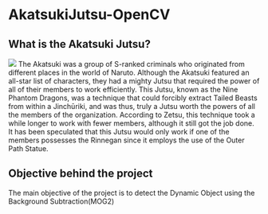 # AkatsukiJutsu-OpenCV

## What is the Akatsuki Jutsu?
![]( AkatsukiJutsu-OpenCV/naruto-shippuden-akatsuki-1.jpg )
The Akatsuki was a group of S-ranked criminals who originated from different places in the world of Naruto. Although the Akatsuki featured an all-star list of characters, they had a mighty Jutsu that required the power of all of their members to work efficiently. This Jutsu, known as the Nine Phantom Dragons, was a technique that could forcibly extract Tailed Beasts from within a Jinchūriki, and was thus, truly a Jutsu worth the powers of all the members of the organization. According to Zetsu, this technique took a while longer to work with fewer members, although it still got the job done. It has been speculated that this Jutsu would only work if one of the members possesses the Rinnegan since it employs the use of the Outer Path Statue.


## Objective behind the project
The main objective of the project is to detect the Dynamic Object using the Background Subtraction(MOG2)

